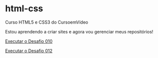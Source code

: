 # html-css
 Curso HTML5 e CSS3 do CursoemVídeo

 Estou aprendendo a criar sites e agora vou gerenciar meus repositórios!

<a href="https://marcusviniciusjose.github.io/html-css/Desafios/D010/" target="_blank">Executar o Desafio 010</a>

<a href="https://marcusviniciusjose.github.io/html-css/Desafios/D012/cordel" target="_blank">Executar o Desafio 012</a>
